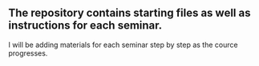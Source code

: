 ## The repository contains starting files as well as instructions for each seminar.
I will be adding materials for each seminar step by step as the cource progresses. 
